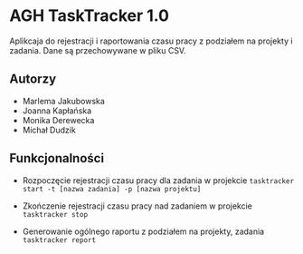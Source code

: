 # AGH TaskTracker 1.0

Aplikcaja do rejestracji i raportowania czasu pracy z podziałem na projekty i zadania. Dane są przechowywane w pliku CSV.





## Autorzy

- Marlema Jakubowska
- Joanna Kapłańska
- Monika Derewecka
- Michał Dudzik





## Funkcjonalności

- Rozpoczęcie rejestracji czasu pracy dla zadania w projekcie
  `tasktracker start -t [nazwa zadania] -p [nazwa projektu]`

- Zkończenie rejestracji czasu pracy nad zadaniem w projekcie
  `tasktracker stop`

- Generowanie ogólnego raportu z podziałem na projekty, zadania
`tasktracker report`
